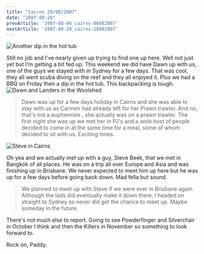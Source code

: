 ```yaml
---
title: "Cairns 20/08/2007"
date: "2007-08-20"
prevArticle: '2007-08-06_cairns-06082007'
nextArticle: '2007-08-28_cairns-28082007'
---
```

![Another dip in the hot tub](/images/P8180083.JPG "Another dip in the hot tub")

Still no job and I've nearly given up trying to find one up here. Well not just yet but I'm getting a bit fed up. This weekend we did have Dawn up with us, one of the guys we stayed with in Sydney for a few days. That was cool, they all went scuba diving on the reef and they all enjoyed it. Plus we had a BBQ on Friday then a dip in the hot tub. This backpacking is tough.![Dawn and Landers in the Woolshed](/images/P8190095.JPG "Dawn and Landers in the Woolshed")


> Dawn was up for a few days holiday in Cairns and she was able to stay with us as Carmen had already left for her Prawn trawler. And no, that's not a euphemism , she actually was on a prawn trawler. The first night she was up we met her in PJ's and a wole host of people decided to come in at the same time for a meal, some of whom decided to sit with us. Exciting times.

![Steve in Cairns](/images/P8120024.JPG "Steve in Cairns")

Oh yea and we actually met up with a guy, Steve Beek, that we met in Bangkok of all places. He was on a trip all over Europe and Asia and was finishing up in Brisbane. We never expected to meet him up here but he was up for a few days before going back down. Mad fella but sound.
> We planned to meet up with Steve if we were ever in Brisbane again. Although the lads did eventually make it down there, I headed on straight to Sydney so never did get the chance to meet up. Maybe someday in the future.

There's not much else to report. Going to see Powderfinger and Silverchair in October I think and then the Killers in November so something to look forward to.

Rock on,
Paddy.
